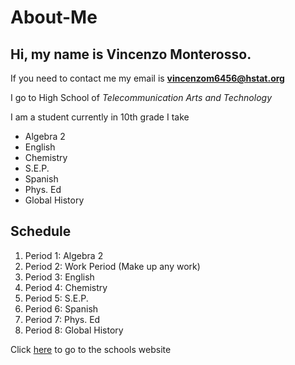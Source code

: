 # About-Me

## Hi, my name is Vincenzo Monterosso.  
If you need to contact me my email is **vincenzom6456@hstat.org**

I go to High School of _Telecommunication Arts and Technology_

I am a student currently in 10th grade I take 
* Algebra 2  
* English  
* Chemistry  
* S.E.P.  
* Spanish  
* Phys. Ed  
* Global History  

Schedule
---
1. Period 1: Algebra 2  
2. Period 2: Work Period (Make up any work)  
3. Period 3: English  
4. Period 4: Chemistry  
5. Period 5: S.E.P.  
6. Period 6: Spanish  
7. Period 7: Phys. Ed  
8. Period 8: Global History  

Click [here](https://www.hstat.org/) to go to the schools website